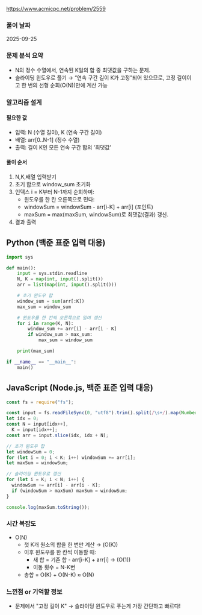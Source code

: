 https://www.acmicpc.net/problem/2559

### 풀이 날짜

2025-09-25

### 문제 분석 요약

- N의 정수 수열에서, 연속된 K일의 합 중 최댓값을 구하는 문제.
- 슬라이딩 윈도우로 풀기 → “연속 구간 길이 K가 고정”되어 있으므로, 고정 길이이고 한 번의 선형 순회(O(N))만에 계산 가능

### 알고리즘 설계

#### 필요한 값

- 입력: N (수열 길이), K (연속 구간 길이)
- 배열: arr[0..N-1] (정수 수열)
- 출력: 길이 K인 모든 연속 구간 합의 '최댓값'

#### 풀이 순서

1. N,K,배열 입력받기
2. 초기 합으로 window_sum 초기화
3. 인덱스 i = K부터 N-1까지 순회하며:
   - 윈도우를 한 칸 오른쪽으로 민다:
   - windowSum = windowSum - arr[i-K] + arr[i] (포인트)
   - maxSum = max(maxSum, windowSum)로 최댓값(결과) 갱신.
4. 결과 출력

## Python (백준 표준 입력 대응)

```python
import sys

def main():
    input = sys.stdin.readline
    N, K = map(int, input().split())
    arr = list(map(int, input().split()))

    # 초기 윈도우 합
    window_sum = sum(arr[:K])
    max_sum = window_sum

    # 윈도우를 한 칸씩 오른쪽으로 밀며 갱신
    for i in range(K, N):
        window_sum += arr[i] - arr[i - K]
        if window_sum > max_sum:
            max_sum = window_sum

    print(max_sum)

if __name__ == "__main__":
    main()

```

## JavaScript (Node.js, 백준 표준 입력 대응)

```javascript
const fs = require("fs");

const input = fs.readFileSync(0, "utf8").trim().split(/\s+/).map(Number);
let idx = 0;
const N = input[idx++],
  K = input[idx++];
const arr = input.slice(idx, idx + N);

// 초기 윈도우 합
let windowSum = 0;
for (let i = 0; i < K; i++) windowSum += arr[i];
let maxSum = windowSum;

// 슬라이딩 윈도우로 갱신
for (let i = K; i < N; i++) {
  windowSum += arr[i] - arr[i - K];
  if (windowSum > maxSum) maxSum = windowSum;
}

console.log(maxSum.toString());
```

### 시간 복잡도

- O(N)
  - 첫 K개 원소의 합을 한 번만 계산 → (O(K))
  - 이후 윈도우를 한 칸씩 이동할 때:
    - 새 합 = 기존 합 - arr[i-K] + arr[i] → (O(1))
    - 이동 횟수 = N-K번
  - 총합 = O(K) + O(N-K) ≈ O(N)

### 느낀점 or 기억할 정보

- 문제에서 "고정 길이 K" → 슬라이딩 윈도우로 푸는게 가장 간단하고 빠르다!
